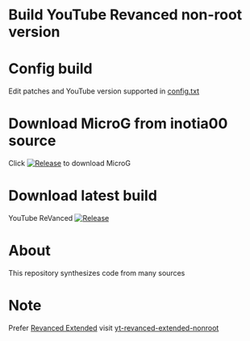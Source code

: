 # Build YouTube Revanced non-root version

# Config build
Edit patches and YouTube version supported in [config.txt](config.txt)


# Download MicroG from inotia00 source 
Click [![Release](https://img.shields.io/github/v/release/inotia00/VancedMicroG.svg)](https://github.com/inotia00/VancedMicroG/releases/latest/download/microg.apk)
to download MicroG

# Download latest build
YouTube ReVanced
 [![Release](https://img.shields.io/github/v/release/luxysiv/yt-revanced-nonroot.svg)](https://github.com/luxysiv/yt-revanced-nonroot/releases/latest/download/yt-revanced_signed.apk)

# About
This repository synthesizes code from many sources

# Note
Prefer [Revanced Extended](https://github.com/inotia00/revanced-patches) visit [yt-revanced-extended-nonroot](https://github.com/luxysiv/yt-revanced-extended-nonroot) 
